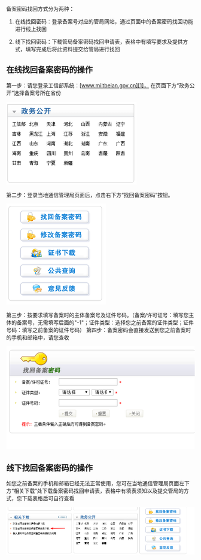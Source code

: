 备案密码找回方式分为两种：

1. 在线找回密码：登录备案号对应的管局网站，通过页面中的备案密码找回功能进行线上找回

2. 线下找回密码：下载管局备案密码找回申请表，表格中有填写要求及提供方式，填写完成后将此资料提交给管局进行找回

## 在线找回备案密码的操作

第一步：请您登录工信部系统：[www.miitbeian.gov.cn][1]， 在页面下方“政务公开”选择备案号所在省份

![](../image/找回密码-找回密码.png)

第二步：登录当地通信管理局页面后，点击右下方“找回备案密码”按钮。 

![](../image/找回密码-找回备案密码.png)

第三步：按要求填写备案时的主体备案号及证件号码。（备案/许可证号：填写您主体的备案号，无需填写后面的"-1"；证件类型：选择您之前备案的证件类型；证件号码：填写之前备案的证件号码） 第四步：备案密码会直接发送到您之前备案时的手机和邮箱中，请您查收 

![](../image/找回密码-填写号码.png)

## 线下找回备案密码的操作

如您之前备案的手机和邮箱已经无法正常使用，您可在当地通信管理局页面左下方“相关下载”处下载备案密码找回申请表，表格中有填表须知以及提交管局的方式，您下载表格后可自行查看 

![](../image/找回密码-工信部.png)


  [1]: http://www.miitbeian.gov.cn/
